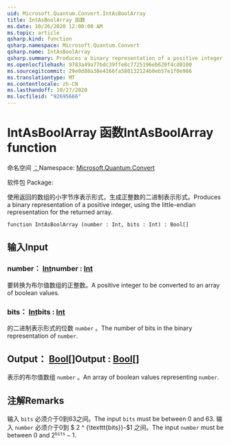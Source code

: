 ```yaml
---
uid: Microsoft.Quantum.Convert.IntAsBoolArray
title: IntAsBoolArray 函数
ms.date: 10/26/2020 12:00:00 AM
ms.topic: article
qsharp.kind: function
qsharp.namespace: Microsoft.Quantum.Convert
qsharp.name: IntAsBoolArray
qsharp.summary: Produces a binary representation of a positive integer, using the little-endian representation for the returned array.
ms.openlocfilehash: 9783a49a77bdc39ffe8c7725196eb620f4cd0100
ms.sourcegitcommit: 29e0d88a30e4166fa580132124b0eb57e1f0e986
ms.translationtype: MT
ms.contentlocale: zh-CN
ms.lasthandoff: 10/27/2020
ms.locfileid: "92695666"
---
```

# <a name="intasboolarray-function"></a><span data-ttu-id="35f86-102">IntAsBoolArray 函数</span><span class="sxs-lookup"><span data-stu-id="35f86-102">IntAsBoolArray function</span></span>

<span data-ttu-id="35f86-103">命名空间 [：](xref:Microsoft.Quantum.Convert)</span><span class="sxs-lookup"><span data-stu-id="35f86-103">Namespace: [Microsoft.Quantum.Convert](xref:Microsoft.Quantum.Convert)</span></span>

<span data-ttu-id="35f86-104">软件包 [](https://nuget.org/packages/)</span><span class="sxs-lookup"><span data-stu-id="35f86-104">Package: [](https://nuget.org/packages/)</span></span>


<span data-ttu-id="35f86-105">使用返回的数组的小字节序表示形式，生成正整数的二进制表示形式。</span><span class="sxs-lookup"><span data-stu-id="35f86-105">Produces a binary representation of a positive integer, using the little-endian representation for the returned array.</span></span>

```qsharp
function IntAsBoolArray (number : Int, bits : Int) : Bool[]
```


## <a name="input"></a><span data-ttu-id="35f86-106">输入</span><span class="sxs-lookup"><span data-stu-id="35f86-106">Input</span></span>

### <a name="number--int"></a><span data-ttu-id="35f86-107">number： [Int](xref:microsoft.quantum.lang-ref.int)</span><span class="sxs-lookup"><span data-stu-id="35f86-107">number : [Int](xref:microsoft.quantum.lang-ref.int)</span></span>

<span data-ttu-id="35f86-108">要转换为布尔值数组的正整数。</span><span class="sxs-lookup"><span data-stu-id="35f86-108">A positive integer to be converted to an array of boolean values.</span></span>


### <a name="bits--int"></a><span data-ttu-id="35f86-109">bits： [Int](xref:microsoft.quantum.lang-ref.int)</span><span class="sxs-lookup"><span data-stu-id="35f86-109">bits : [Int](xref:microsoft.quantum.lang-ref.int)</span></span>

<span data-ttu-id="35f86-110">的二进制表示形式的位数 `number` 。</span><span class="sxs-lookup"><span data-stu-id="35f86-110">The number of bits in the binary representation of `number`.</span></span>



## <a name="output--bool"></a><span data-ttu-id="35f86-111">Output： [Bool](xref:microsoft.quantum.lang-ref.bool)[]</span><span class="sxs-lookup"><span data-stu-id="35f86-111">Output : [Bool](xref:microsoft.quantum.lang-ref.bool)[]</span></span>

<span data-ttu-id="35f86-112">表示的布尔值数组 `number` 。</span><span class="sxs-lookup"><span data-stu-id="35f86-112">An array of boolean values representing `number`.</span></span>

## <a name="remarks"></a><span data-ttu-id="35f86-113">注解</span><span class="sxs-lookup"><span data-stu-id="35f86-113">Remarks</span></span>

<span data-ttu-id="35f86-114">输入 `bits` 必须介于0到63之间。</span><span class="sxs-lookup"><span data-stu-id="35f86-114">The input `bits` must be between 0 and 63.</span></span>
<span data-ttu-id="35f86-115">输入 `number` 必须介于0到 $ 2 ^ {\texttt{bits}}-$1 之间。</span><span class="sxs-lookup"><span data-stu-id="35f86-115">The input `number` must be between 0 and $2^{\texttt{bits}} - 1$.</span></span>
